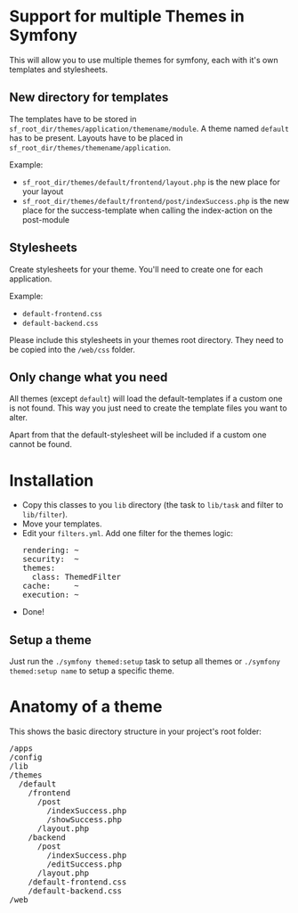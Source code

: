 # Support for multiple Themes in Symfony

This will allow you to use multiple themes for symfony, each with it's own templates and stylesheets.

## New directory for templates

The templates have to be stored in `sf_root_dir/themes/application/themename/module`. A theme named `default` has to be present. Layouts have to be placed in `sf_root_dir/themes/themename/application`.

Example:

 * `sf_root_dir/themes/default/frontend/layout.php` is the new place for your layout
 * `sf_root_dir/themes/default/frontend/post/indexSuccess.php` is the new place for the success-template when calling the index-action on the post-module


## Stylesheets

Create stylesheets for your theme. You'll need to create one for each application.

Example:

 * `default-frontend.css`
 * `default-backend.css`

Please include this stylesheets in your themes root directory. They need to be copied into the `/web/css` folder.

## Only change what you need

All themes (except `default`) will load the default-templates if a custom one is not found. This way you just need to create the template files you want to alter.

Apart from that the default-stylesheet will be included if a custom one cannot be found.

# Installation

 * Copy this classes to you `lib` directory (the task to `lib/task` and filter to `lib/filter`).
 * Move your templates.
 * Edit your `filters.yml`. Add one filter for the themes logic:
   <pre>rendering: ~
   security:  ~
   themes:
     class: ThemedFilter
   cache:     ~
   execution: ~
   </pre>
 * Done!

## Setup a theme

Just run the `./symfony themed:setup` task to setup all themes or `./symfony themed:setup name` to setup a specific theme.

# Anatomy of a theme

This shows the basic directory structure in your project's root folder:

<pre>
/apps
/config
/lib
/themes
  /default
    /frontend
      /post
        /indexSuccess.php
        /showSuccess.php
      /layout.php
    /backend
      /post
        /indexSuccess.php
        /editSuccess.php
      /layout.php
    /default-frontend.css
    /default-backend.css
/web
</pre>